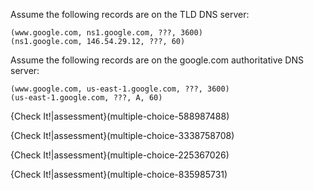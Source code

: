 Assume the following records are on the TLD DNS server:

    (www.google.com, ns1.google.com, ???, 3600)
    (ns1.google.com, 146.54.29.12, ???, 60)

Assume the following records are on the google.com authoritative DNS server:

    (www.google.com, us-east-1.google.com, ???, 3600)
    (us-east-1.google.com, ???, A, 60)


{Check It!|assessment}(multiple-choice-588987488)


{Check It!|assessment}(multiple-choice-3338758708)


{Check It!|assessment}(multiple-choice-225367026)


{Check It!|assessment}(multiple-choice-835985731)

